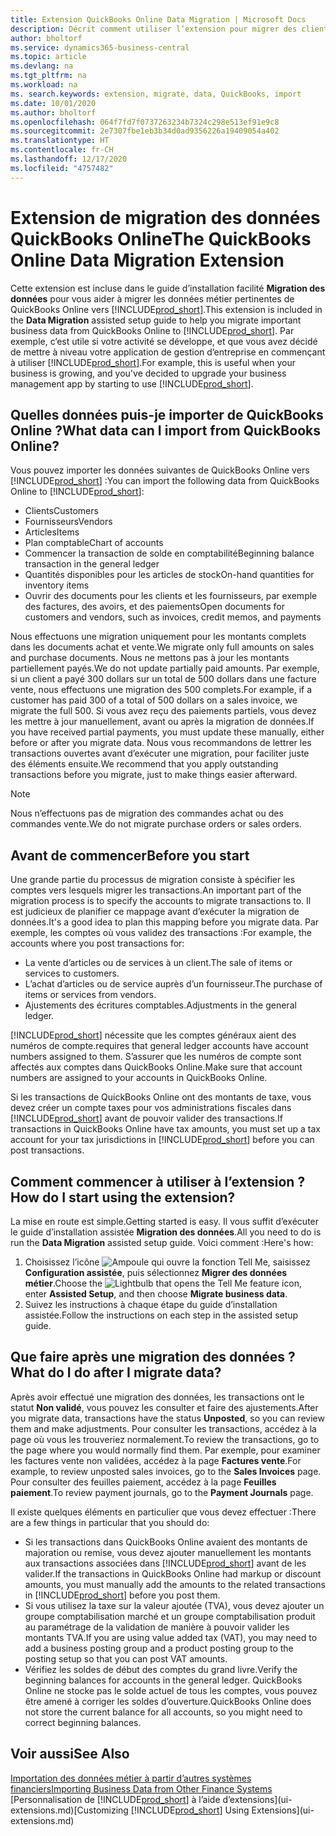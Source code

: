 ```yaml
---
title: Extension QuickBooks Online Data Migration | Microsoft Docs
description: Décrit comment utiliser l’extension pour migrer des clients, des fournisseurs, des articles, et des comptes de QuickBooks Online dans Business Central.
author: bholtorf
ms.service: dynamics365-business-central
ms.topic: article
ms.devlang: na
ms.tgt_pltfrm: na
ms.workload: na
ms. search.keywords: extension, migrate, data, QuickBooks, import
ms.date: 10/01/2020
ms.author: bholtorf
ms.openlocfilehash: 064f7fd7f0737263234b7324c298e513ef91e9c8
ms.sourcegitcommit: 2e7307fbe1eb3b34d0ad9356226a19409054a402
ms.translationtype: HT
ms.contentlocale: fr-CH
ms.lasthandoff: 12/17/2020
ms.locfileid: "4757482"
---
```

# <a name="the-quickbooks-online-data-migration-extension"></a><span data-ttu-id="f3e61-103">Extension de migration des données QuickBooks Online</span><span class="sxs-lookup"><span data-stu-id="f3e61-103">The QuickBooks Online Data Migration Extension</span></span>

<span data-ttu-id="f3e61-104">Cette extension est incluse dans le guide d’installation facilité **Migration des données** pour vous aider à migrer les données métier pertinentes de QuickBooks Online vers [!INCLUDE[prod_short](includes/prod_short.md)].</span><span class="sxs-lookup"><span data-stu-id="f3e61-104">This extension is included in the **Data Migration** assisted setup guide to help you migrate important business data from QuickBooks Online to [!INCLUDE[prod_short](includes/prod_short.md)].</span></span> <span data-ttu-id="f3e61-105">Par exemple, c’est utile si votre activité se développe, et que vous avez décidé de mettre à niveau votre application de gestion d’entreprise en commençant à utiliser [!INCLUDE[prod_short](includes/prod_short.md)].</span><span class="sxs-lookup"><span data-stu-id="f3e61-105">For example, this is useful when your business is growing, and you've decided to upgrade your business management app by starting to use [!INCLUDE[prod_short](includes/prod_short.md)].</span></span>

## <a name="what-data-can-i-import-from-quickbooks-online"></a><span data-ttu-id="f3e61-106">Quelles données puis-je importer de QuickBooks Online ?</span><span class="sxs-lookup"><span data-stu-id="f3e61-106">What data can I import from QuickBooks Online?</span></span>

<span data-ttu-id="f3e61-107">Vous pouvez importer les données suivantes de QuickBooks Online vers [!INCLUDE[prod_short](includes/prod_short.md)] :</span><span class="sxs-lookup"><span data-stu-id="f3e61-107">You can import the following data from QuickBooks Online to [!INCLUDE[prod_short](includes/prod_short.md)]:</span></span>  

* <span data-ttu-id="f3e61-108">Clients</span><span class="sxs-lookup"><span data-stu-id="f3e61-108">Customers</span></span>
* <span data-ttu-id="f3e61-109">Fournisseurs</span><span class="sxs-lookup"><span data-stu-id="f3e61-109">Vendors</span></span>
* <span data-ttu-id="f3e61-110">Articles</span><span class="sxs-lookup"><span data-stu-id="f3e61-110">Items</span></span>
* <span data-ttu-id="f3e61-111">Plan comptable</span><span class="sxs-lookup"><span data-stu-id="f3e61-111">Chart of accounts</span></span>
* <span data-ttu-id="f3e61-112">Commencer la transaction de solde en comptabilité</span><span class="sxs-lookup"><span data-stu-id="f3e61-112">Beginning balance transaction in the general ledger</span></span>
* <span data-ttu-id="f3e61-113">Quantités disponibles pour les articles de stock</span><span class="sxs-lookup"><span data-stu-id="f3e61-113">On-hand quantities for inventory items</span></span>
* <span data-ttu-id="f3e61-114">Ouvrir des documents pour les clients et les fournisseurs, par exemple des factures, des avoirs, et des paiements</span><span class="sxs-lookup"><span data-stu-id="f3e61-114">Open documents for customers and vendors, such as invoices, credit memos, and payments</span></span>

<span data-ttu-id="f3e61-115">Nous effectuons une migration uniquement pour les montants complets dans les documents achat et vente.</span><span class="sxs-lookup"><span data-stu-id="f3e61-115">We migrate only full amounts on sales and purchase documents.</span></span> <span data-ttu-id="f3e61-116">Nous ne mettons pas à jour les montants partiellement payés.</span><span class="sxs-lookup"><span data-stu-id="f3e61-116">We do not update partially paid amounts.</span></span> <span data-ttu-id="f3e61-117">Par exemple, si un client a payé 300 dollars sur un total de 500 dollars dans une facture vente, nous effectuons une migration des 500 complets.</span><span class="sxs-lookup"><span data-stu-id="f3e61-117">For example, if a customer has paid 300 of a total of 500 dollars on a sales invoice, we migrate the full 500.</span></span> <span data-ttu-id="f3e61-118">Si vous avez reçu des paiements partiels, vous devez les mettre à jour manuellement, avant ou après la migration de données.</span><span class="sxs-lookup"><span data-stu-id="f3e61-118">If you have received partial payments, you must update these manually, either before or after you migrate data.</span></span> <span data-ttu-id="f3e61-119">Nous vous recommandons de lettrer les transactions ouvertes avant d’exécuter une migration, pour faciliter juste des éléments ensuite.</span><span class="sxs-lookup"><span data-stu-id="f3e61-119">We recommend that you apply outstanding transactions before you migrate, just to make things easier afterward.</span></span>

> [!NOTE]  
> <span data-ttu-id="f3e61-120">Nous n’effectuons pas de migration des commandes achat ou des commandes vente.</span><span class="sxs-lookup"><span data-stu-id="f3e61-120">We do not migrate purchase orders or sales orders.</span></span>

## <a name="before-you-start"></a><span data-ttu-id="f3e61-121">Avant de commencer</span><span class="sxs-lookup"><span data-stu-id="f3e61-121">Before you start</span></span>

<span data-ttu-id="f3e61-122">Une grande partie du processus de migration consiste à spécifier les comptes vers lesquels migrer les transactions.</span><span class="sxs-lookup"><span data-stu-id="f3e61-122">An important part of the migration process is to specify the accounts to migrate transactions to.</span></span> <span data-ttu-id="f3e61-123">Il est judicieux de planifier ce mappage avant d’exécuter la migration de données.</span><span class="sxs-lookup"><span data-stu-id="f3e61-123">It's a good idea to plan this mapping before you migrate data.</span></span> <span data-ttu-id="f3e61-124">Par exemple, les comptes où vous validez des transactions :</span><span class="sxs-lookup"><span data-stu-id="f3e61-124">For example, the accounts where you post transactions for:</span></span>  

* <span data-ttu-id="f3e61-125">La vente d’articles ou de services à un client.</span><span class="sxs-lookup"><span data-stu-id="f3e61-125">The sale of items or services to customers.</span></span>
* <span data-ttu-id="f3e61-126">L’achat d’articles ou de service auprès d’un fournisseur.</span><span class="sxs-lookup"><span data-stu-id="f3e61-126">The purchase of items or services from vendors.</span></span>  
* <span data-ttu-id="f3e61-127">Ajustements des écritures comptables.</span><span class="sxs-lookup"><span data-stu-id="f3e61-127">Adjustments in the general ledger.</span></span>  

[!INCLUDE[prod_short](includes/prod_short.md)] <span data-ttu-id="f3e61-128">nécessite que les comptes généraux aient des numéros de compte.</span><span class="sxs-lookup"><span data-stu-id="f3e61-128">requires that general ledger accounts have account numbers assigned to them.</span></span> <span data-ttu-id="f3e61-129">S’assurer que les numéros de compte sont affectés aux comptes dans QuickBooks Online.</span><span class="sxs-lookup"><span data-stu-id="f3e61-129">Make sure that account numbers are assigned to your accounts in QuickBooks Online.</span></span>

<span data-ttu-id="f3e61-130">Si les transactions de QuickBooks Online ont des montants de taxe, vous devez créer un compte taxes pour vos administrations fiscales dans [!INCLUDE[prod_short](includes/prod_short.md)] avant de pouvoir valider des transactions.</span><span class="sxs-lookup"><span data-stu-id="f3e61-130">If transactions in QuickBooks Online have tax amounts, you must set up a tax account for your tax jurisdictions in [!INCLUDE[prod_short](includes/prod_short.md)] before you can post transactions.</span></span>

## <a name="how-do-i-start-using-the-extension"></a><span data-ttu-id="f3e61-131">Comment commencer à utiliser à l’extension ?</span><span class="sxs-lookup"><span data-stu-id="f3e61-131">How do I start using the extension?</span></span>

<span data-ttu-id="f3e61-132">La mise en route est simple.</span><span class="sxs-lookup"><span data-stu-id="f3e61-132">Getting started is easy.</span></span> <span data-ttu-id="f3e61-133">Il vous suffit d’exécuter le guide d’installation assistée **Migration des données**.</span><span class="sxs-lookup"><span data-stu-id="f3e61-133">All you need to do is run the **Data Migration** assisted setup guide.</span></span> <span data-ttu-id="f3e61-134">Voici comment :</span><span class="sxs-lookup"><span data-stu-id="f3e61-134">Here's how:</span></span>

1. <span data-ttu-id="f3e61-135">Choisissez l’icône ![Ampoule qui ouvre la fonction Tell Me](media/ui-search/search_small.png "Dites-moi ce que vous voulez faire"), saisissez **Configuration assistée**, puis sélectionnez **Migrer des données métier**.</span><span class="sxs-lookup"><span data-stu-id="f3e61-135">Choose the ![Lightbulb that opens the Tell Me feature](media/ui-search/search_small.png "Tell me what you want to do") icon, enter **Assisted Setup**, and then choose **Migrate business data**.</span></span>
2. <span data-ttu-id="f3e61-136">Suivez les instructions à chaque étape du guide d’installation assistée.</span><span class="sxs-lookup"><span data-stu-id="f3e61-136">Follow the instructions on each step in the assisted setup guide.</span></span>

## <a name="what-do-i-do-after-i-migrate-data"></a><span data-ttu-id="f3e61-137">Que faire après une migration des données ?</span><span class="sxs-lookup"><span data-stu-id="f3e61-137">What do I do after I migrate data?</span></span>

<span data-ttu-id="f3e61-138">Après avoir effectué une migration des données, les transactions ont le statut **Non validé**, vous pouvez les consulter et faire des ajustements.</span><span class="sxs-lookup"><span data-stu-id="f3e61-138">After you migrate data, transactions have the status **Unposted**, so you can review them and make adjustments.</span></span> <span data-ttu-id="f3e61-139">Pour consulter les transactions, accédez à la page où vous les trouveriez normalement.</span><span class="sxs-lookup"><span data-stu-id="f3e61-139">To review the transactions, go to the page where you would normally find them.</span></span> <span data-ttu-id="f3e61-140">Par exemple, pour examiner les factures vente non validées, accédez à la page **Factures vente**.</span><span class="sxs-lookup"><span data-stu-id="f3e61-140">For example, to review unposted sales invoices, go to the **Sales Invoices** page.</span></span> <span data-ttu-id="f3e61-141">Pour consulter des feuilles paiement, accédez à la page **Feuilles paiement**.</span><span class="sxs-lookup"><span data-stu-id="f3e61-141">To review payment journals, go to the **Payment Journals** page.</span></span>  

<span data-ttu-id="f3e61-142">Il existe quelques éléments en particulier que vous devez effectuer :</span><span class="sxs-lookup"><span data-stu-id="f3e61-142">There are a few things in particular that you should do:</span></span>

* <span data-ttu-id="f3e61-143">Si les transactions dans QuickBooks Online avaient des montants de majoration ou remise, vous devez ajouter manuellement les montants aux transactions associées dans [!INCLUDE[prod_short](includes/prod_short.md)] avant de les valider.</span><span class="sxs-lookup"><span data-stu-id="f3e61-143">If the transactions in QuickBooks Online had markup or discount amounts, you must manually add the amounts to the related transactions in [!INCLUDE[prod_short](includes/prod_short.md)] before you post them.</span></span>
* <span data-ttu-id="f3e61-144">Si vous utilisez la taxe sur la valeur ajoutée (TVA), vous devez ajouter un groupe comptabilisation marché et un groupe comptabilisation produit au paramétrage de la validation de manière à pouvoir valider les montants TVA.</span><span class="sxs-lookup"><span data-stu-id="f3e61-144">If you are using value added tax (VAT), you may need to add a business posting group and a product posting group to the posting setup so that you can post VAT amounts.</span></span>
* <span data-ttu-id="f3e61-145">Vérifiez les soldes de début des comptes du grand livre.</span><span class="sxs-lookup"><span data-stu-id="f3e61-145">Verify the beginning balances for accounts in the general ledger.</span></span> <span data-ttu-id="f3e61-146">QuickBooks Online ne stocke pas le solde actuel de tous les comptes, vous pouvez être amené à corriger les soldes d’ouverture.</span><span class="sxs-lookup"><span data-stu-id="f3e61-146">QuickBooks Online does not store the current balance for all accounts, so you might need to correct beginning balances.</span></span>

## <a name="see-also"></a><span data-ttu-id="f3e61-147">Voir aussi</span><span class="sxs-lookup"><span data-stu-id="f3e61-147">See Also</span></span>

[<span data-ttu-id="f3e61-148">Importation des données métier à partir d’autres systèmes financiers</span><span class="sxs-lookup"><span data-stu-id="f3e61-148">Importing Business Data from Other Finance Systems</span></span>](across-import-data-configuration-packages.md)  
<span data-ttu-id="f3e61-149">[Personnalisation de [!INCLUDE[prod_short](includes/prod_short.md)] à l’aide d’extensions](ui-extensions.md)</span><span class="sxs-lookup"><span data-stu-id="f3e61-149">[Customizing [!INCLUDE[prod_short](includes/prod_short.md)] Using Extensions](ui-extensions.md)</span></span>  
